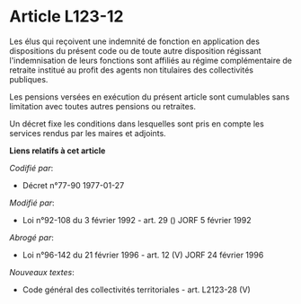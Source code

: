 # Article L123-12

Les élus qui reçoivent une indemnité de fonction en application des dispositions du présent code ou de toute autre
disposition régissant l'indemnisation de leurs fonctions sont affiliés au régime complémentaire de retraite institué au
profit des agents non titulaires des collectivités publiques.

Les pensions versées en exécution du présent article sont cumulables sans limitation avec toutes autres pensions ou
retraites.

Un décret fixe les conditions dans lesquelles sont pris en compte les services rendus par les maires et adjoints.

**Liens relatifs à cet article**

_Codifié par_:

  - Décret n°77-90 1977-01-27

_Modifié par_:

  - Loi n°92-108 du 3 février 1992 - art. 29 () JORF 5 février 1992

_Abrogé par_:

  - Loi n°96-142 du 21 février 1996 - art. 12 (V) JORF 24 février 1996

_Nouveaux textes_:

  - Code général des collectivités territoriales - art. L2123-28 (V)
